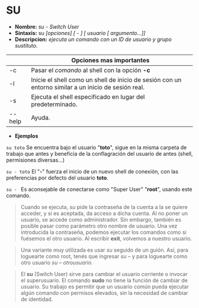 # SU
* **Nombre:** _su -  Switch User_
* **Sintaxis:** su  _[opciones] [ - ] [ usuario [ argumento...]]_
* **Descripcion:** _ejecuta un comando con un ID de usuario y grupo sustituto._

||Opciones mas importantes| 
| --------- | --------- |
| -c|Pasar el _comando_ al shell con la opción **-c**| 
| -l|Inicie el shell como un shell de inicio de sesión con un entorno similar a un inicio de sesión real.|
| -s|Ejecuta el shell especificado en lugar del predeterminado.| 
| --help|Ayuda.|

* **Ejemplos**

```su toto```  Se encuentra bajo el usuario "**toto**", sigue en la misma carpeta de trabajo que antes y beneficia de la conflagración del usuario de antes (shell, permisiones diversas...)

```su - toto``` El "**-**" fuerza el inicio de un nuevo shell de conexión, con las preferencias por defecto del usuario **toto**.

```su - ``` Es aconsejable de conectarse como "Super User" "**root**", usando este comando.

> Cuando se ejecuta, _su_ pide la contraseña de la cuenta a la se quiere acceder, y si es aceptada, da acceso a dicha cuenta. Al no poner un usuario, se accede como administrador. Sin embargo, también es posible pasar como parámetro otro nombre de usuario.
> Una vez introducida la contraseña, podemos ejecutar los comandos como si fuésemos el otro usuario. Al escribir **exit**, volvemos a nuestro usuario.

>Una variante muy utilizada es usar _su_ seguido de un guión. Así, para loguearte como root, tenés que ingresar _su –_ y para loguearte como otro usuario _su – otrousuario_.

>El **su** (Switch User) sirve para cambiar el usuario corriente o invocar el superusuario. El comando **sudo** no tiene la función de cambiar de usuario. Su trabajo es permitir que un usuario común pueda ejecutar algún comando con permisos elevados, sin la necesidad de cambiar de identidad.  
